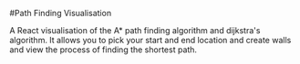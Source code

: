 #Path Finding Visualisation

A React visualisation of the A* path finding algorithm and dijkstra's algorithm. It allows you to pick your start and end location and create walls and view the process of finding the shortest path.
 